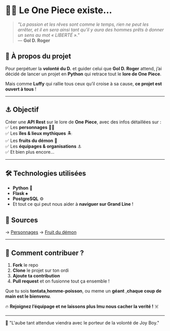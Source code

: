 # 🏴‍☠️ Le One Piece existe...  

> *"La passion et les rêves sont comme le temps, rien ne peut les arrêter, et il en sera ainsi tant qu’il y aura des hommes prêts à donner un sens au mot « LIBERTÉ »."*  
> — **Gol D. Roger**  

## 📜 À propos du projet  

Pour perpétuer la **volonté du D.** et guider celui que **Gol D. Roger** attend, j’ai décidé de lancer un projet en **Python** qui retrace tout le **lore de One Piece**.  

Mais comme **Luffy** qui rallie tous ceux qu’il croise à sa cause, **ce projet est ouvert à tous** !  

---

## ⚓ Objectif  

Créer une **API Rest** sur le lore de **One Piece**, avec des infos détaillées sur :  
✅ Les **personnages** 🏴‍☠️  
✅ Les **îles & lieux mythiques** 🏝️  
✅ Les **fruits du démon** 🍇  
✅ Les **équipages & organisations** ⚓  
✅ Et bien plus encore...  

---

## 🛠️ Technologies utilisées  

- **Python** 🐍  
- **Flask** ♠
- **PostgreSQL** ⚙
- Et tout ce qui peut nous aider à **naviguer sur Grand Line** !  

## 📙 Sources 

-> [Personnages](https://fr.wikipedia.org/wiki/Personnages_de_One_Piece#Liste_des_primes)
-> [Fruit du démon](https://www.reddit.com/r/OnePiece/comments/1gkr07k/devil_fruit_list/?show=original)

---

## 🚀 Comment contribuer ?  

1. **Fork** le repo  
2. **Clone** le projet sur ton ordi  
3. **Ajoute ta contribution**  
4. **Pull request** et on fusionne tout ça ensemble !  

Que tu sois **tontata**,**homme-poisson**, ou meme un **géant** ,**chaque coup de main est le bienvenu**.  


🔥 **Rejoignez l’équipage et ne laissons plus Imu nous cacher la verité !** ☠️  

---

🌅 "L'aube tant attendue viendra avec le porteur de la volonté de Joy Boy."


